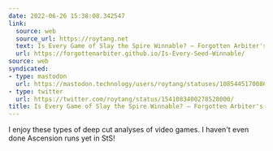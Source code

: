 ```yaml
---
date: 2022-06-26 15:38:08.342547
link:
  source: web
  source_url: https://roytang.net
  text: Is Every Game of Slay the Spire Winnable? – Forgotten Arbiter's Blog
  url: https://forgottenarbiter.github.io/Is-Every-Seed-Winnable/
source: web
syndicated:
- type: mastodon
  url: https://mastodon.technology/users/roytang/statuses/108544517008647669
- type: twitter
  url: https://twitter.com/roytang/status/1541083400278528000/
title: Is Every Game of Slay the Spire Winnable? – Forgotten Arbiter's Blog
---
```


I enjoy these types of deep cut analyses of video games. I haven't even done Ascension runs yet in StS!